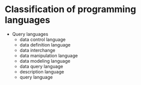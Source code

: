 # Classification of programming languages




* Query languages
  - data control language
  - data definition language
  - data interchange
  - data manipulation language
  - data modeling language
  - data query language
  - description language
  - query language
